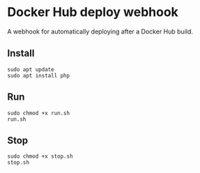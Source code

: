 # Docker Hub deploy webhook

A webhook for automatically deploying after a Docker Hub build. 

## Install

```shell
sudo apt update
sudo apt install php
```

## Run

```shell
sudo chmod +x run.sh
run.sh
```

## Stop
```shell
sudo chmod +x stop.sh
stop.sh
```

